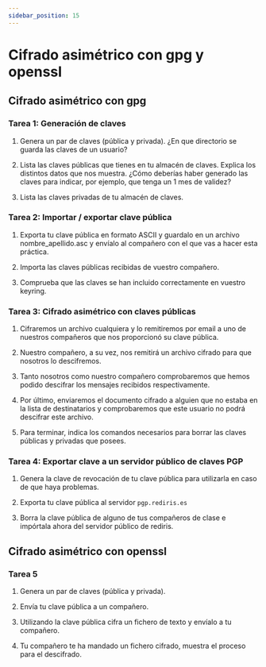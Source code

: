 ```yaml
---
sidebar_position: 15
---
```


# Cifrado asimétrico con gpg y openssl

## Cifrado asimétrico con gpg

### Tarea 1: Generación de claves 

1. Genera un par de claves (pública y privada). ¿En que directorio se guarda las claves de un usuario?


2. Lista las claves públicas que tienes en tu almacén de claves. Explica los distintos datos que nos muestra. ¿Cómo deberías haber generado las claves para indicar, por ejemplo, que tenga un 1 mes de validez?


3. Lista las claves privadas de tu almacén de claves.


### Tarea 2: Importar / exportar clave pública

1. Exporta tu clave pública en formato ASCII y guardalo en un archivo nombre_apellido.asc y envíalo al compañero con el que vas a hacer esta práctica.


2. Importa las claves públicas recibidas de vuestro compañero.


3. Comprueba que las claves se han incluido correctamente en vuestro keyring.

### Tarea 3: Cifrado asimétrico con claves públicas 

1. Cifraremos un archivo cualquiera y lo remitiremos por email a uno de nuestros compañeros que nos proporcionó su clave pública.


2. Nuestro compañero, a su vez, nos remitirá un archivo cifrado para que nosotros lo descifremos.


3. Tanto nosotros como nuestro compañero comprobaremos que hemos podido descifrar los mensajes recibidos respectivamente.


4. Por último, enviaremos el documento cifrado a alguien que no estaba en la lista de destinatarios y comprobaremos que este usuario no podrá descifrar este archivo.


5. Para terminar, indica los comandos necesarios para borrar las claves públicas y privadas que posees.


### Tarea 4: Exportar clave a un servidor público de claves PGP 

1. Genera la clave de revocación de tu clave pública para utilizarla en caso de que haya problemas.


2. Exporta tu clave pública al servidor `pgp.rediris.es`


3. Borra la clave pública de alguno de tus compañeros de clase e impórtala ahora del servidor público de rediris.


## Cifrado asimétrico con openssl

### Tarea 5

1. Genera un par de claves (pública y privada).


2. Envía tu clave pública a un compañero.


3. Utilizando la clave pública cifra un fichero de texto y envíalo a tu compañero.


4. Tu compañero te ha mandado un fichero cifrado, muestra el proceso para el descifrado.

